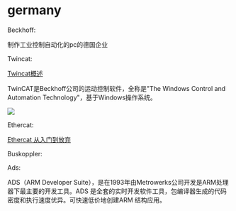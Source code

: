 # germany



Beckhoff:

制作工业控制自动化的pc的德国企业

Twincat:

[Twincat概述](https://blog.csdn.net/jldemanman/article/details/79207148)

TwinCAT是Beckhoff公司的运动控制软件，全称是"The Windows Control and Automation Technology"，基于Windows操作系统。

![](https://img-blog.csdn.net/20180130161843696?watermark/2/text/aHR0cDovL2Jsb2cuY3Nkbi5uZXQvamxkZW1hbm1hbg==/font/5a6L5L2T/fontsize/400/fill/I0JBQkFCMA==/dissolve/70/gravity/SouthEast)

Ethercat:

[Ethercat 从入门到放弃](https://blog.csdn.net/column/details/15571.html)

Buskoppler:


Ads:

ADS（ARM Developer Suite），是在1993年由Metrowerks公司开发是ARM处理器下最主要的开发工具。ADS 是全套的实时开发软件工具，包编译器生成的代码密度和执行速度优异。可快速低价地创建ARM 结构应用。
